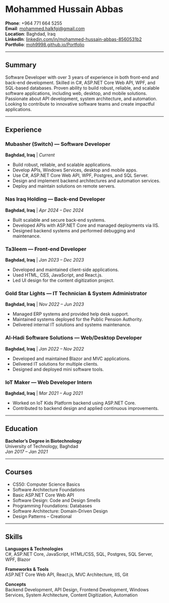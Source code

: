 # Mohammed Hussain Abbas

**Phone**: +964 771 664 5255  
**Email**: [mohammed.halkfgi@gmail.com](mailto:mohammed.halkfgi@gmail.com)  
**Location**: Baghdad, Iraq  
**LinkedIn**: [linkedin.com/in/mohammed-hussain-abbas-8560531b2](https://www.linkedin.com/in/mohammed-hussain-abbas-8560531b2)  
**Portfolio**: [moh9998.github.io/Portfolio](https://moh9998.github.io/Portfolio)

---

## Summary

Software Developer with over 3 years of experience in both front-end and back-end development. Skilled in C#, ASP.NET Core Web API, WPF, and SQL-based databases. Proven ability to build robust, reliable, and scalable software applications, including web, desktop, and mobile solutions. Passionate about API development, system architecture, and automation. Looking to contribute to innovative software teams and create impactful applications.

---

## Experience

### Mubasher (Switch) — Software Developer  
**Baghdad, Iraq** | *Current*  
- Build robust, reliable, and scalable applications.  
- Develop APIs, Windows Services, desktop and mobile apps.  
- Use C#, ASP.NET Core Web API, WPF, Postgres, and SQL Server.  
- Design and implement backend architectures and automation services.  
- Deploy and maintain solutions on remote servers.

### Nas Iraq Holding — Back-end Developer  
**Baghdad, Iraq** | *Apr 2024 – Dec 2024*  
- Built scalable and secure back-end systems.  
- Developed APIs with ASP.NET Core and managed deployments via IIS.  
- Designed backend systems and performed debugging and maintenance.

### Ta3leem — Front-end Developer  
**Baghdad, Iraq** | *Jan 2023 – Dec 2023*  
- Developed and maintained client-side applications.  
- Used HTML, CSS, JavaScript, and React.js.  
- Led UI design for the content digitization project.

### Gold Star Lights — IT Technician & System Administrator  
**Baghdad, Iraq** | *Nov 2022 – Jun 2023*  
- Managed ERP systems and provided help desk support.  
- Maintained systems deployed for the Public Pension Authority.  
- Delivered internal IT solutions and systems maintenance.

### Al-Hadi Software Solutions — Web/Desktop Developer  
**Baghdad, Iraq** | *Jan 2022 – Nov 2022*  
- Developed and maintained Blazor and MVC applications.  
- Delivered IT solutions for multiple clients.  
- Designed and deployed mini software tools.

### IoT Maker — Web Developer Intern  
**Baghdad, Iraq** | *Mar 2021 – Aug 2021*  
- Worked on IoT Kids Platform backend using ASP.NET Core.  
- Contributed to backend design and applied continuous improvements.

---

## Education

**Bachelor’s Degree in Biotechnology**  
University of Technology, Baghdad  
*Jan 2017 – Jan 2021*

---

## Courses

- CS50: Computer Science Basics  
- Software Architecture Foundations  
- Basic ASP.NET Core Web API  
- Software Design: Code and Design Smells  
- Programming Foundations: Databases  
- Software Architecture: Domain-Driven Design  
- Design Patterns – Creational

---

## Skills

**Languages & Technologies**  
C#, ASP.NET Core, JavaScript, HTML/CSS, SQL, Postgres, SQL Server, WPF, Blazor

**Frameworks & Tools**  
ASP.NET Core Web API, React.js, MVC Architecture, IIS, Git

**Concepts**  
Backend Development, API Design, Frontend Development, Windows Services, System Architecture, Content Digitization, Automation
